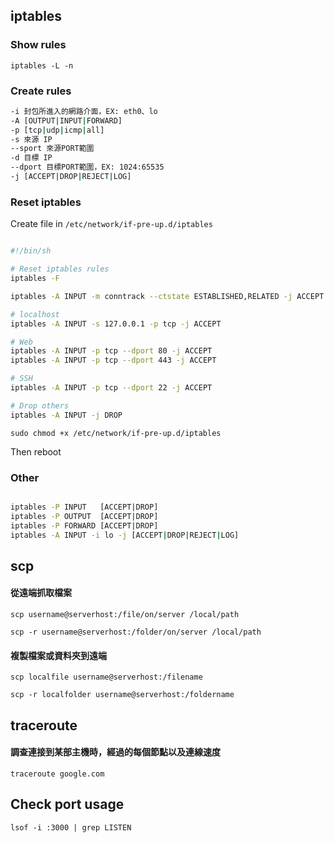 ## iptables

### Show rules

`iptables -L -n`

### Create rules

```sh
-i 封包所進入的網路介面，EX: eth0、lo
-A [OUTPUT|INPUT|FORWARD]
-p [tcp|udp|icmp|all]
-s 來源 IP
--sport 來源PORT範圍
-d 目標 IP
--dport 目標PORT範圍，EX: 1024:65535
-j [ACCEPT|DROP|REJECT|LOG]

```

### Reset iptables

Create file in `/etc/network/if-pre-up.d/iptables`

```sh

#!/bin/sh

# Reset iptables rules
iptables -F

iptables -A INPUT -m conntrack --ctstate ESTABLISHED,RELATED -j ACCEPT

# localhost
iptables -A INPUT -s 127.0.0.1 -p tcp -j ACCEPT

# Web
iptables -A INPUT -p tcp --dport 80 -j ACCEPT
iptables -A INPUT -p tcp --dport 443 -j ACCEPT

# SSH
iptables -A INPUT -p tcp --dport 22 -j ACCEPT

# Drop others
iptables -A INPUT -j DROP

```

`sudo chmod +x /etc/network/if-pre-up.d/iptables`

Then reboot

### Other

```sh

iptables -P INPUT   [ACCEPT|DROP]    
iptables -P OUTPUT  [ACCEPT|DROP]  
iptables -P FORWARD [ACCEPT|DROP]  
iptables -A INPUT -i lo -j [ACCEPT|DROP|REJECT|LOG]

```

## scp

#### 從遠端抓取檔案

`scp username@serverhost:/file/on/server /local/path`

`scp -r username@serverhost:/folder/on/server /local/path`

#### 複製檔案或資料夾到遠端

`scp localfile username@serverhost:/filename`


`scp -r localfolder username@serverhost:/foldername`

## traceroute

#### 調查連接到某部主機時，經過的每個節點以及連線速度 

`traceroute google.com`

## Check port usage

`lsof -i :3000 | grep LISTEN`
